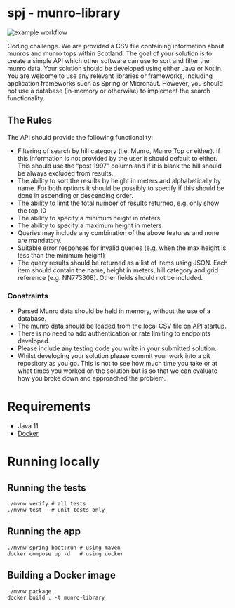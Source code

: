 # spj - munro-library
![example workflow](https://github.com/github/docs/actions/workflows/master.yml/badge.svg)


Coding challenge. We are provided a CSV file containing information about munros and munro tops within Scotland. The goal of your solution is to create a simple API which other software can use to sort and filter the munro data. Your solution should be developed using either Java or Kotlin. You are welcome to use any relevant libraries or frameworks, including application frameworks such as Spring or Micronaut. However, you should not use a database (in-memory or otherwise) to implement the search functionality.

## The Rules
The API should provide the following functionality:
* Filtering of search by hill category (i.e. Munro, Munro Top or either). If this information is
not provided by the user it should default to either. This should use the “post 1997”
column and if it is blank the hill should be always excluded from results.
* The ability to sort the results by height in meters and alphabetically by name. For both
options it should be possibly to specify if this should be done in ascending or descending
order.
* The ability to limit the total number of results returned, e.g. only show the top 10
* The ability to specify a minimum height in meters
* The ability to specify a maximum height in meters
* Queries may include any combination of the above features and none are mandatory.
* Suitable error responses for invalid queries (e.g. when the max height is less than the
minimum height)
* The query results should be returned as a list of items using JSON. Each item should contain the name, height in meters, hill category and grid reference (e.g. NN773308). Other fields should not be included.

### Constraints

* Parsed Munro data should be held in memory, without the use of a database.
* The munro data should be loaded from the local CSV file on API startup.
* There is no need to add authentication or rate limiting to endpoints developed.
* Please include any testing code you write in your submitted solution.
* Whilst developing your solution please commit your work into a git repository as you go.
This is not to see how much time you take or at what times you worked on the solution but is so that we can evaluate how you broke down and approached the problem.
  

# Requirements

- Java 11
- [Docker](https://docs.docker.com/docker-for-mac/install/)


# Running locally

## Running the tests
```
./mvnw verify # all tests
./mvnw test   # unit tests only
```

## Running the app
```
./mvnw spring-boot:run # using maven
docker compose up -d   # using docker
```

## Building a Docker image
```
./mvnw package
docker build . -t munro-library
```

